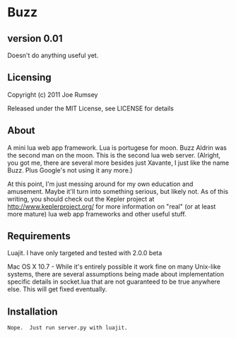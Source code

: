Buzz
====

version 0.01
------------
Doesn't do anything useful yet.

Licensing
---------
Copyright (c) 2011 Joe Rumsey

Released under the MIT License, see LICENSE for details

About
-----

A mini lua web app framework.  Lua is portugese for moon.  Buzz Aldrin
was the second man on the moon.  This is the second lua web server.
(Alright, you got me, there are several more besides just Xavante, I
just like the name Buzz.  Plus Google's not using it any more.)

At this point, I'm just messing around for my own education and
amusement.  Maybe it'll turn into something serious, but likely not.
As of this writing, you should check out the Kepler project at
http://www.keplerproject.org/ for more information on "real" (or at
least more mature) lua web app frameworks and other useful stuff.

Requirements
------------

Luajit.  I have only targeted and tested with 2.0.0 beta 

Mac OS X 10.7 - While it's entirely possible it work fine on many
Unix-like systems, there are several assumptions being made about
implementation specific details in socket.lua that are not guaranteed
to be true anywhere else.  This will get fixed eventually.

Installation
------------
	Nope.  Just run server.py with luajit.
